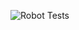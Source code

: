 ![Robot Tests](https://github.com/<your-username>/rf-ci-demo/actions/workflows/robot.yml/badge.svg)
